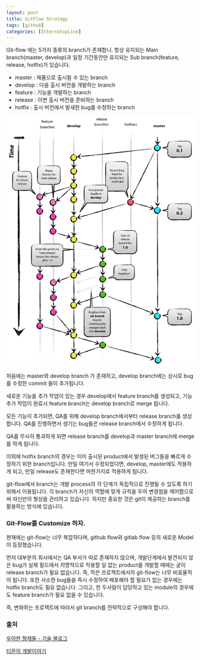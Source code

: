 ```yaml
---
layout: post
title: GitFlow Strategy
tags: [github]
categories: [InternshipLine]
---
```


Git-flow 에는 5가지 종류의 branch가 존재합니. 항상 유지되는 Main branch(master, develop)과 일정 기간동안만 유지되는 Sub branch(feature, release, hotfix)가 있습니다.

* master : 제품으로 출시될 수 있는 branch
* develop : 다음 출시 버전을 개발하는 branch
* feature : 기능을 개발하는 branch
* release : 이번 출시 버전을 준비하는 branch
* hotfix : 출시 버전에서 발새한 bug를 수정하는 branch

![git-flow_overall_graph](images/posts/git-flow_overall_graph.png)

처음에는 master와 develop branch 가 존재하고, develop branch에는 상시로 bug를 수정한 commit 들이 추가됩니다. 

새로운 기능을 추가 작업이 있는 경우 develop에서 feature branch를 생성되고, 기능 추가 작업이 완료시 feature branch는 develop branch로 merge 됩니다.

모든 기능이 추가되면, QA를 위해 develop branch에서부터 release branch를 생성합니다. QA를 진행하면서 생기는 bug들은 release branch에서 수정하게 됩니다.

QA를 무사히 통과하게 되면 release branch를 develop과 master branch에 merge를 하게 됩니다.

이외에 hotfix branch의 경우는 이미 출시된 product에서 발생된 버그들을 빠르게 수정하기 위한 branch입니다. 만일 여기서 수정되었다면, develop, master에도 적용하게 되고, 만일 release도 존재한다면 마찬가지로 적용하게 됩니다.

git-flow에서 branch는 개발 process의 각 단계가 독립적으로 진행될 수 있도록 하기 위해서 이용됩니다. 각 branch가 자신의 역할에 맞게 규칙을 두어 변경점을 제어함으로써 자신만의 형상을 관리하고 있습니다. 하지만 중요한 것은 git이 제공하는 branch를 활용하는 방식에 있습니다.

### Git-Flow를 Customize 하자.

현재에는 git-flow는 너무 복잡하다며, github flow와 gitlab flow 등의 새로운 Model이 등장했습니다.

먼저 대부분의 회사에서는 QA 부서가 따로 존재하지 않으며, 개발단계에서 발견되지 않은 bug가 실제 필드에서 치명적으로 작용할 일 없는 product를 개발할 때에는 굳이 release branch가 필요 없습니다. 즉, 작은 프로젝트에서의 git-flow는 너무 비효율적이 됩니다. 또한 사소한 bug들을 즉시 수정하여 배포해야 할 필요가 없는 경우에는 hotfix branch도 필요 없습니다. 그리고, 한 두사람이 담당하고 있는 module의 경우에도 feature branch가 필요 없을 수 있습니다.

즉, 변화하는 프로젝트에 따라서 git branch를 전략적으로 구성해야 합니다.



### 출처 

[우아한 형제들 - 기술 블로그](http://woowabros.github.io/experience/2017/10/30/baemin-mobile-git-branch-strategy.html)

[티몬의 개발이야기](https://tmondev.blog.me/220763012361)

